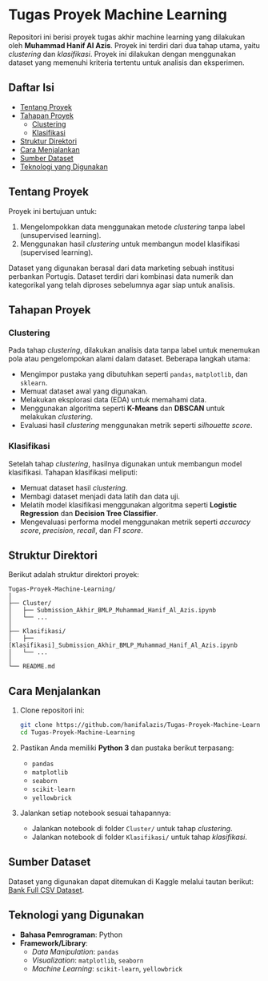 # Tugas Proyek Machine Learning

Repositori ini berisi proyek tugas akhir machine learning yang dilakukan oleh **Muhammad Hanif Al Azis**. Proyek ini terdiri dari dua tahap utama, yaitu *clustering* dan *klasifikasi*. Proyek ini dilakukan dengan menggunakan dataset yang memenuhi kriteria tertentu untuk analisis dan eksperimen.

## Daftar Isi
- [Tentang Proyek](#tentang-proyek)
- [Tahapan Proyek](#tahapan-proyek)
  - [Clustering](#clustering)
  - [Klasifikasi](#klasifikasi)
- [Struktur Direktori](#struktur-direktori)
- [Cara Menjalankan](#cara-menjalankan)
- [Sumber Dataset](#sumber-dataset)
- [Teknologi yang Digunakan](#teknologi-yang-digunakan)

## Tentang Proyek

Proyek ini bertujuan untuk:
1. Mengelompokkan data menggunakan metode *clustering* tanpa label (unsupervised learning).
2. Menggunakan hasil *clustering* untuk membangun model klasifikasi (supervised learning).

Dataset yang digunakan berasal dari data marketing sebuah institusi perbankan Portugis. Dataset terdiri dari kombinasi data numerik dan kategorikal yang telah diproses sebelumnya agar siap untuk analisis.

## Tahapan Proyek

### Clustering
Pada tahap *clustering*, dilakukan analisis data tanpa label untuk menemukan pola atau pengelompokan alami dalam dataset. Beberapa langkah utama:
- Mengimpor pustaka yang dibutuhkan seperti `pandas`, `matplotlib`, dan `sklearn`.
- Memuat dataset awal yang digunakan.
- Melakukan eksplorasi data (EDA) untuk memahami data.
- Menggunakan algoritma seperti **K-Means** dan **DBSCAN** untuk melakukan *clustering*.
- Evaluasi hasil *clustering* menggunakan metrik seperti *silhouette score*.

### Klasifikasi
Setelah tahap *clustering*, hasilnya digunakan untuk membangun model klasifikasi. Tahapan klasifikasi meliputi:
- Memuat dataset hasil *clustering*.
- Membagi dataset menjadi data latih dan data uji.
- Melatih model klasifikasi menggunakan algoritma seperti **Logistic Regression** dan **Decision Tree Classifier**.
- Mengevaluasi performa model menggunakan metrik seperti *accuracy score*, *precision*, *recall*, dan *F1 score*.

## Struktur Direktori

Berikut adalah struktur direktori proyek:
```
Tugas-Proyek-Machine-Learning/
│
├── Cluster/
│   ├── Submission_Akhir_BMLP_Muhammad_Hanif_Al_Azis.ipynb
│   └── ...
│
├── Klasifikasi/
│   ├── [Klasifikasi]_Submission_Akhir_BMLP_Muhammad_Hanif_Al_Azis.ipynb
│   └── ...
│
└── README.md
```

## Cara Menjalankan

1. Clone repositori ini:
   ```bash
   git clone https://github.com/hanifalazis/Tugas-Proyek-Machine-Learning.git
   cd Tugas-Proyek-Machine-Learning
   ```

2. Pastikan Anda memiliki **Python 3** dan pustaka berikut terpasang:
   - `pandas`
   - `matplotlib`
   - `seaborn`
   - `scikit-learn`
   - `yellowbrick`

3. Jalankan setiap notebook sesuai tahapannya:
   - Jalankan notebook di folder `Cluster/` untuk tahap *clustering*.
   - Jalankan notebook di folder `Klasifikasi/` untuk tahap *klasifikasi*.

## Sumber Dataset

Dataset yang digunakan dapat ditemukan di Kaggle melalui tautan berikut:
[Bank Full CSV Dataset](https://www.kaggle.com/datasets/krantiswalke/bankfullcsv).

## Teknologi yang Digunakan

- **Bahasa Pemrograman**: Python
- **Framework/Library**:
  - *Data Manipulation*: `pandas`
  - *Visualization*: `matplotlib`, `seaborn`
  - *Machine Learning*: `scikit-learn`, `yellowbrick`
